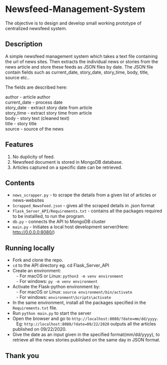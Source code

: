 # Newsfeed-Management-System
The objective is to design and develop small working prototype of centralized newsfeed system.

## Description
A simple newsfeed management system which takes a text file containing the url of news sites.
Then extracts the individual news or stories from the news article and store these feeds as JSON files by date.
The JSON file contain fields such as current_date, story_date, story_time, body, title, source etc..

The fields are described here:<br /> 
 
author - article author<br /> 
current_date - process date<br />
story_date - extract story date from article<br /> 
story_time - extract story time from article <br /> 
body - story text (cleaned text)<br /> 
title - story title<br />
source - source of the news<br />

## Features
1. No duplicity of feed.
2. Newsfeed document is stored in MongoDB database.
3. Articles captured on a specific date can be retrieved.

## Contents
* `news_scrapper.py` - to scrape the details from a given list of articles or news-websites
* `Scrapped_NewsFeed.json` - gives all the scraped details in .json format
* `Flask_Server_API/Requirements.txt` - contains all the packages required to be installled, to run the program.
* `db.py` - connects the API to MongoDB cluster 
* `main.py` - Initiates a local host development server(Here: http://0.0.0.0:8080/)

## Running locally
* Fork and clone the repo.
* `cd` to the API directory eg. cd Flask_Server_API
* Create an environment: <br />
   &nbsp;&nbsp;  - For macOS or Linux: `python3 -m venv environment` <br />
   &nbsp;&nbsp;  - For windows: `py -m venv environment`
* Activate the Flask-python environment by: <br /> 
   &nbsp;&nbsp;  - For macOS or Linux:  `source environment/bin/activate` <br />
   &nbsp;&nbsp;  - For windows: `environment\Scripts\activate`
* In the same environment, install all the packages specified in the `Requirements.txt` file.
* Run `python main.py` to start the server
* Open the browser and go to `http://localhost:8080/?date=mm/dd/yyyy`. <br />
   &nbsp;&nbsp; Eg: `http://localhost:8080/?date=09/22/2020` outputs all the articles published on 09/22/2020.
* Give the date as an input given in the specified format(mm/dd/yyyy), to retrieve all the news stories published on the same day in JSON format.

## Thank you
